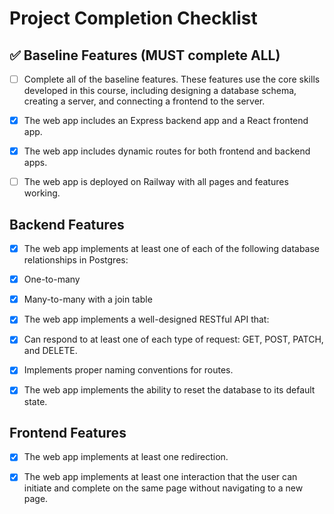 # Project Completion Checklist

## ✅ Baseline Features (MUST complete ALL)

- [ ] Complete all of the baseline features. These features use the core skills developed in this course, including designing a database schema, creating a server, and connecting a frontend to the server.

- [x] The web app includes an Express backend app and a React frontend app.

- [x] The web app includes dynamic routes for both frontend and backend apps.

- [ ] The web app is deployed on Railway with all pages and features working.

## Backend Features

- [x] The web app implements at least one of each of the following database relationships in Postgres:
- [x] One-to-many
- [x] Many-to-many with a join table

- [x] The web app implements a well-designed RESTful API that:
- [x] Can respond to at least one of each type of request: GET, POST, PATCH, and DELETE.
- [x] Implements proper naming conventions for routes.

- [x] The web app implements the ability to reset the database to its default state.

## Frontend Features

- [x] The web app implements at least one redirection.

- [x] The web app implements at least one interaction that the user can initiate and complete on the same page without navigating to a new page.
